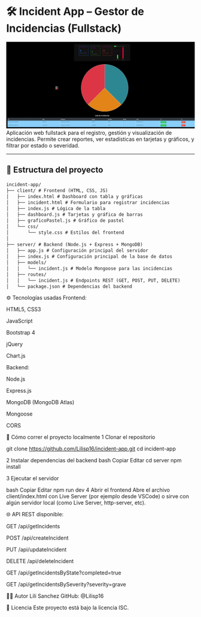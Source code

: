 # 🛠️ Incident App – Gestor de Incidencias (Fullstack)

![Vista previa del dashboard](client/img/frontend.jpg)
Aplicación web fullstack para el registro, gestión y visualización de incidencias. Permite crear reportes, ver estadísticas en tarjetas y gráficos, y filtrar por estado o severidad.  

---

## 📂 Estructura del proyecto

```plaintext
incident-app/
├── client/ # Frontend (HTML, CSS, JS)
│   ├── index.html # Dashboard con tabla y gráficas
│   ├── incident.html # Formulario para registrar incidencias
│   ├── index.js # Lógica de la tabla
│   ├── dashboard.js # Tarjetas y gráfica de barras
│   ├── graficoPastel.js # Gráfico de pastel
│   └── css/
│       └── style.css # Estilos del frontend
│
├── server/ # Backend (Node.js + Express + MongoDB)
│   ├── app.js # Configuración principal del servidor
│   ├── index.js # Configuración principal de la base de datos
│   ├── models/
│   │   └── incident.js # Modelo Mongoose para las incidencias
│   ├── routes/
│   │   └── incident.js # Endpoints REST (GET, POST, PUT, DELETE)
│   └── package.json # Dependencias del backend

```

⚙️ Tecnologías usadas
Frontend:

HTML5, CSS3

JavaScript

Bootstrap 4

jQuery

Chart.js

Backend:

Node.js

Express.js

MongoDB (MongoDB Atlas)

Mongoose

CORS

🚀 Cómo correr el proyecto localmente
1 Clonar el repositorio

git clone https://github.com/Lilisp16/incident-app.git
cd incident-app


2 Instalar dependencias del backend
bash
Copiar
Editar
cd server
npm install

3 Ejecutar el servidor

bash
Copiar
Editar
npm run dev
4 Abrir el frontend
Abre el archivo client/index.html con Live Server (por ejemplo desde VSCode) o sirve con algún servidor local (como Live Server, http-server, etc).

🌐 API REST disponible:

GET /api/getIncidents

POST /api/createIncident

PUT /api/updateIncident

DELETE /api/deleteIncident

GET /api/getIncidentsByState?completed=true

GET /api/getIncidentsBySeverity?severity=grave


👩‍💻 Autor
Lili Sanchez
GitHub: @Lilisp16


📄 Licencia
Este proyecto está bajo la licencia ISC.
